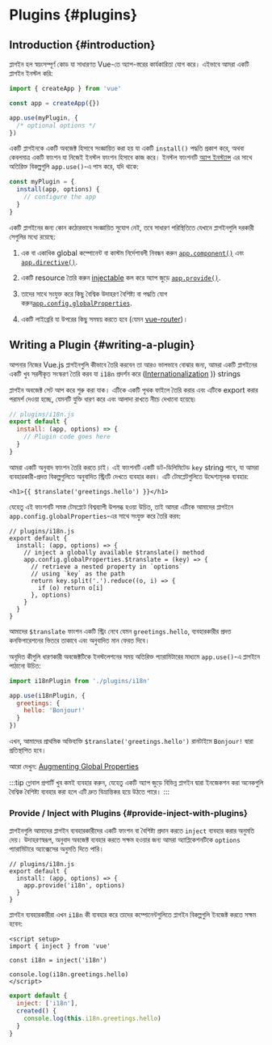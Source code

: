 ﻿# Plugins {#plugins}

## Introduction {#introduction}

প্লাগইন হল স্বয়ংসম্পূর্ণ কোড যা সাধারণত Vue-তে অ্যাপ-স্তরের কার্যকারিতা যোগ করে। এইভাবে আমরা একটি প্লাগইন ইনস্টল করি:

```js
import { createApp } from 'vue'

const app = createApp({})

app.use(myPlugin, {
  /* optional options */
})
```

একটি প্লাগইনকে একটি অবজেক্ট হিসাবে সংজ্ঞায়িত করা হয় যা একটি `install()` পদ্ধতি প্রকাশ করে, অথবা কেবলমাত্র একটি ফাংশন যা নিজেই ইনস্টল ফাংশন হিসাবে কাজ করে। ইনস্টল ফাংশনটি [অ্যাপ ইনস্ট্যান্স](/api/application) এর সাথে অতিরিক্ত বিকল্পগুলি `app.use()`-এ পাস করে, যদি থাকে:

```js
const myPlugin = {
  install(app, options) {
    // configure the app
  }
}
```

একটি প্লাগইনের জন্য কোন কঠোরভাবে সংজ্ঞায়িত সুযোগ নেই, তবে সাধারণ পরিস্থিতিতে যেখানে প্লাগইনগুলি দরকারী সেগুলির মধ্যে রয়েছে:

1. এক বা একাধিক global কম্পোনেন্ট বা কাস্টম নির্দেশাবলী নিবন্ধন করুন [`app.component()`](/api/application#app-component) এবং [`app.directive()`](/api/application#app-directive).

2. একটি resource তৈরি করুন [injectable](/guide/components/provide-inject) কল করে অ্যাপ জুড়ে [`app.provide()`](/api/application#app-provide).

3. তাদের সাথে সংযুক্ত করে কিছু বৈশ্বিক উদাহরণ বৈশিষ্ট্য বা পদ্ধতি যোগ করুন[`app.config.globalProperties`](/api/application#app-config-globalproperties).

4. একটি লাইব্রেরি যা উপরের কিছু সমন্বয় করতে হবে (যেমন [vue-router](https://github.com/vuejs/vue-router-next))।

## Writing a Plugin {#writing-a-plugin}

আপনার নিজের Vue.js প্লাগইনগুলি কীভাবে তৈরি করবেন তা আরও ভালভাবে বোঝার জন্য, আমরা একটি প্লাগইনের একটি খুব সরলীকৃত সংস্করণ তৈরি করব যা `i18n` প্রদর্শন করে ([Internationalization](https://en.wikipedia.org/wiki/Internationalization_and_localization) )) strings

প্লাগইন অবজেক্ট সেট আপ করে শুরু করা যাক। এটিকে একটি পৃথক ফাইলে তৈরি করার এবং এটিকে export করার পরামর্শ দেওয়া হচ্ছে, যেমনটি যুক্তি ধারণ করে এবং আলাদা রাখতে নীচে দেখানো হয়েছে৷

```js
// plugins/i18n.js
export default {
  install: (app, options) => {
    // Plugin code goes here
  }
}
```

আমরা একটি অনুবাদ ফাংশন তৈরি করতে চাই। এই ফাংশনটি একটি ডট-ডিলিমিটেড `key` string পাবে, যা আমরা ব্যবহারকারী-প্রদত্ত বিকল্পগুলিতে অনুবাদিত স্ট্রিংটি দেখতে ব্যবহার করব। এটি টেমপ্লেটগুলিতে উদ্দেশ্যমূলক ব্যবহার:

```vue-html
<h1>{{ $translate('greetings.hello') }}</h1>
```

যেহেতু এই ফাংশনটি সমস্ত টেমপ্লেটে বিশ্বব্যাপী উপলব্ধ হওয়া উচিত, তাই আমরা এটিকে আমাদের প্লাগইনে `app.config.globalProperties`-এর সাথে সংযুক্ত করে তৈরি করব:

```js{4-11}
// plugins/i18n.js
export default {
  install: (app, options) => {
    // inject a globally available $translate() method
    app.config.globalProperties.$translate = (key) => {
      // retrieve a nested property in `options`
      // using `key` as the path
      return key.split('.').reduce((o, i) => {
        if (o) return o[i]
      }, options)
    }
  }
}
```

আমাদের `$translate` ফাংশন একটি স্ট্রিং নেবে যেমন `greetings.hello`, ব্যবহারকারীর প্রদত্ত কনফিগারেশনের ভিতরে তাকাবে এবং অনুবাদিত মান ফেরত দিবে।

অনূদিত কীগুলি ধারণকারী অবজেক্টটিকে ইনস্টলেশনের সময় অতিরিক্ত প্যারামিটারের মাধ্যমে `app.use()`-এ প্লাগইনে পাঠানো উচিত:

```js
import i18nPlugin from './plugins/i18n'

app.use(i18nPlugin, {
  greetings: {
    hello: 'Bonjour!'
  }
})
```

এখন, আমাদের প্রাথমিক অভিব্যক্তি `$translate('greetings.hello')` রানটাইমে `Bonjour!` দ্বারা প্রতিস্থাপিত হবে।

আরো দেখুন: [Augmenting Global Properties](/guide/typescript/options-api#augmenting-global-properties) <sup class="vt-badge ts" />

:::tip
গ্লোবাল প্রপার্টি খুব কমই ব্যবহার করুন, যেহেতু একটি অ্যাপ জুড়ে বিভিন্ন প্লাগইন দ্বারা ইনজেকশন করা অনেকগুলি বৈশ্বিক বৈশিষ্ট্য ব্যবহার করা হলে এটি দ্রুত বিভ্রান্তিকর হয়ে উঠতে পারে।
:::

### Provide / Inject with Plugins {#provide-inject-with-plugins}

প্লাগইনগুলি আমাদের প্লাগইন ব্যবহারকারীদের একটি ফাংশন বা বৈশিষ্ট্য প্রদান করতে `inject` ব্যবহার করার অনুমতি দেয়। উদাহরণস্বরূপ, অনুবাদ অবজেক্ট ব্যবহার করতে সক্ষম হওয়ার জন্য আমরা অ্যাপ্লিকেশনটিকে `options` প্যারামিটারে অ্যাক্সেসের অনুমতি দিতে পারি।

```js{10}
// plugins/i18n.js
export default {
  install: (app, options) => {
    app.provide('i18n', options)
  }
}
```

প্লাগইন ব্যবহারকারীরা এখন `i18n` কী ব্যবহার করে তাদের কম্পোনেন্টগুলিতে প্লাগইন বিকল্পগুলি ইনজেক্ট করতে সক্ষম হবেন:

<div class="composition-api">

```vue
<script setup>
import { inject } from 'vue'

const i18n = inject('i18n')

console.log(i18n.greetings.hello)
</script>
```

</div>
<div class="options-api">

```js
export default {
  inject: ['i18n'],
  created() {
    console.log(this.i18n.greetings.hello)
  }
}
```

</div>
